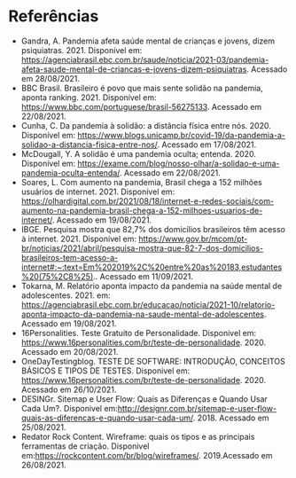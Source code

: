 # Referências
- Gandra, A. Pandemia afeta saúde mental de crianças e jovens, dizem psiquiatras. 2021. Disponível em: https://agenciabrasil.ebc.com.br/saude/noticia/2021-03/pandemia-afeta-saude-mental-de-criancas-e-jovens-dizem-psiquiatras. Acessado em 28/08/2021.
- BBC Brasil. Brasileiro é povo que mais sente solidão na pandemia, aponta ranking. 2021. Disponível em: https://www.bbc.com/portuguese/brasil-56275133. Acessado em 22/08/2021.
-  Cunha, C. Da pandemia à solidão: a distância física entre nós. 2020. Disponível em: https://www.blogs.unicamp.br/covid-19/da-pandemia-a-solidao-a-distancia-fisica-entre-nos/. Acessado em 17/08/2021.
-  McDougall, Y. A solidão é uma pandemia oculta; entenda. 2020. Disponível em: https://exame.com/blog/nosso-olhar/a-solidao-e-uma-pandemia-oculta-entenda/. Acessado em 22/08/2021.
-  Soares, L. Com aumento na pandemia, Brasil chega a 152 milhões usuários de internet. 2021. Disponível em: https://olhardigital.com.br/2021/08/18/internet-e-redes-sociais/com-aumento-na-pandemia-brasil-chega-a-152-milhoes-usuarios-de-internet/. Acessado em 19/08/2021.
-  IBGE. Pesquisa mostra que 82,7% dos domicílios brasileiros têm acesso à internet. 2021. Disponível em: https://www.gov.br/mcom/pt-br/noticias/2021/abril/pesquisa-mostra-que-82-7-dos-domicilios-brasileiros-tem-acesso-a-internet#:~:text=Em%202019%2C%20entre%20as%20183,estudantes%20(75%2C8%25).. Acessado em 11/09/2021.
-  Tokarna, M. Relatório aponta impacto da pandemia na saúde mental de adolescentes. 2021.
em: https://agenciabrasil.ebc.com.br/educacao/noticia/2021-10/relatorio-aponta-impacto-da-pandemia-na-saude-mental-de-adolescentes. Acessado em 19/08/2021.
- 16Personalities. Teste Gratuito de Personalidade. Disponivel em: https://www.16personalities.com/br/teste-de-personalidade. 2020. Acessado em 20/08/2021.
- OneDayTestingblog. TESTE DE SOFTWARE: INTRODUÇÃO, CONCEITOS BÁSICOS E TIPOS DE TESTES. Disponivel em: https://www.16personalities.com/br/teste-de-personalidade. 2020. Acessado em 26/10/2021.
- DESINGr. Sitemap e User Flow: Quais as Diferenças e Quando Usar Cada Um?. Disponivel em:http://designr.com.br/sitemap-e-user-flow-quais-as-diferencas-e-quando-usar-cada-um/. 2018. Acessado em 25/08/2021.
- Redator Rock Content. Wireframe: quais os tipos e as principais ferramentas de criação. Disponivel em:https://rockcontent.com/br/blog/wireframes/. 2019.Acessado em 26/08/2021.

